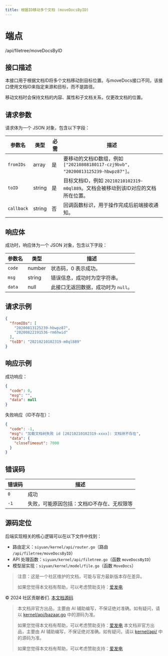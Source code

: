 ```yaml
---
title: 根据ID移动多个文档 (moveDocsByID)
---
```

# 端点

/api/filetree/moveDocsByID

## 接口描述

本接口用于根据文档ID将多个文档移动到目标位置。与moveDocs接口不同，该接口使用文档ID来指定来源和目标，而不是路径。

移动文档时会保持文档的内容、属性和子文档关系，仅更改文档的位置。

## 请求参数

请求体为一个 JSON 对象，包含以下字段：

| 参数名 | 类型 | 必需 | 描述 |
| --- | --- | --- | --- |
| `fromIDs` | array | 是 | 要移动的文档ID数组，例如 `["20210808180117-czj9bvb", "20200813125239-hbwpz87"]`。 |
| `toID` | string | 是 | 目标文档ID，例如 `20210210102319-m0ql889`。文档会被移动到该ID对应的文档所在位置。 |
| `callback` | string | 否 | 回调函数标识，用于操作完成后前端接收通知。 |

## 响应体

成功时，响应体为一个 JSON 对象，包含以下字段：

| 参数名 | 类型 | 描述 |
| --- | --- | --- |
| `code` | number | 状态码，0 表示成功。 |
| `msg` | string | 错误信息，成功时为空字符串。 |
| `data` | null | 此接口无返回数据，成功时为 `null`。 |

## 请求示例

```json
{
  "fromIDs": [
    "20200813125239-hbwpz87",
    "20200822191536-rm6hwid"
  ],
  "toID": "20210210102319-m0ql889"
}
```

## 响应示例

成功响应：

```json
{
  "code": 0,
  "msg": "",
  "data": null
}
```

失败响应（ID不存在）：

```json
{
  "code": -1,
  "msg": "加载文档树失败 id [20210210102319-xxxx]: 文档块不存在",
  "data": {
    "closeTimeout": 7000
  }
}
```

## 错误码

| 错误码 | 描述 |
| --- | --- |
| `0` | 成功 |
| `-1` | 失败，可能原因包括：文档ID不存在、无权限等 |

## 源码定位

后端实现相关的核心逻辑可以在以下文件中找到：

-   路由定义：`siyuan/kernel/api/router.go`（路由 `/api/filetree/moveDocsByID`）
-   API 处理函数：`siyuan/kernel/api/filetree.go`（函数 `moveDocsByID`）
-   模型层实现：`siyuan/kernel/model/file.go`（函数 `MoveDocs`）

> 注意：这是一个社区维护的文档，可能与官方最新版本存在差异。
> 
> 如果您觉得本文档有帮助，可以考虑赞助支持：[爱发电](https://afdian.com/a/leolee9086?tab=feed)

© 2024 社区贡献者们. [本文档源码](https://github.com/siyuan-note/siyuan-kernelApi-docs)
> 本文档非官方出品，主要由 AI 辅助编写，不保证绝对准确。如有疑问，请以 [kernel/api/bazaar.go](https://github.com/siyuan-note/siyuan/blob/master/kernel/api/bazaar.go) 中的源码为准。
> 
> 如果您觉得本文档有帮助，可以考虑赞助支持：[爱发电](https://afdian.com/a/leolee9086?tab=feed)
> 本文档非官方出品，主要由 AI 辅助编写，不保证绝对准确。如有疑问，请以 [kernel/api/](https://github.com/siyuan-note/siyuan/blob/master/kernel/api/) 中的源码为准。
> 
> 如果您觉得本文档有帮助，可以考虑赞助支持：[爱发电](https://afdian.com/a/leolee9086?tab=feed)
